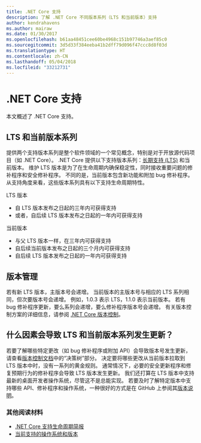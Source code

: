 ```yaml
---
title: .NET Core 支持
description: 了解 .NET Core 不同版本系列（LTS 和当前版本）支持
author: kendrahavens
ms.author: mairaw
ms.date: 01/30/2017
ms.openlocfilehash: b61aa48451cee60be4968c151b97746a3aef85c0
ms.sourcegitcommit: 3d5d33f384eeba41b2dff79d096f47ccc8d8f03d
ms.translationtype: HT
ms.contentlocale: zh-CN
ms.lasthandoff: 05/04/2018
ms.locfileid: "33212731"
---
```

# <a name="net-core-support"></a>.NET Core 支持

本文概述了 .NET Core 支持。

## <a name="lts-and-current-release-trains"></a>LTS 和当前版本系列

提供两个支持版本系列是整个软件领域的一个常见概念，特别是对于开放源代码项目（如 .NET Core）。 .NET Core 提供以下支持版本系列：[长期支持 (LTS)](https://en.wikipedia.org/wiki/Long-term_support) 和当前版本。 维护 LTS 版本是为了在生命周期内确保稳定性，同时接收重要问题的修补程序和安全修补程序。 不同的是，当前版本包含新功能和附加 bug 修补程序。 从支持角度来看，这些版本系列具有以下支持生命周期特性。

LTS 版本
* 自 LTS 版本发布之日起的三年内可获得支持
* 或者，自后续 LTS 版本发布之日起的一年内可获得支持

当前版本
* 与父 LTS 版本一样，在三年内可获得支持
* 自后续当前版本发布之日起的三个月内可获得支持
* 自后续 LTS 版本发布之日起的一年内可获得支持

## <a name="versioning"></a>版本管理
若有新 LTS 版本，主版本号会递增。 当前版本的主版本号与相应的 LTS 系列相同，但次要版本号会递增。 例如，1.0.3 表示 LTS，1.1.0 表示当前版本。 若有 bug 修补程序更新，要么系列会递增，要么修补程序版本号会递增。 有关版本控制方案的详细信息，请参阅 [.NET Core 版本控制](index.md)。

## <a name="what-causes-updates-in-lts-and-current-trains"></a>什么因素会导致 LTS 和当前版本系列发生更新？
若要了解哪些特定更改（如 bug 修补程序或附加 API）会导致版本号发生更新，请查看[版本控制文档](index.md)中的“决策树”部分。 决定要将哪些更改从当前版本拉取到 LTS 版本中时，没有一系列的黄金规则。 通常情况下，必要的安全更新程序和修复预期行为的修补程序会导致 LTS 版本发生更新。 我们还打算在 LTS 版本中支持最新的桌面开发者操作系统，尽管这不是总能实现。 若要及时了解特定版本中支持哪些 API、修补程序和操作系统，一种很好的方式是在 GitHub 上参阅其[版本说明](https://github.com/dotnet/core/tree/master/release-notes)。

### <a name="further-reading"></a>其他阅读材料
* [.NET Core 支持生命周期简报](https://www.microsoft.com/net/core/support)
* [当前支持的操作系统和版本](https://github.com/dotnet/core/blob/master/roadmap.md)
